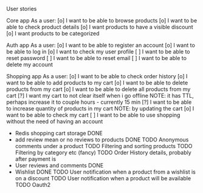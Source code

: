 User stories

Core app
As a user:
[o] I want to be able to browse products
[o] I want to be able to check product details
[o] I want products to have a visible discount
[o] I want products to be categorized


Auth app
As a user:
[o] I want to be able to register an account
[o] I want to be able to log in
[o] I want to check my user profile
[ ] I want to be able to reset password
[ ] I want to be able to reset email
[ ] I want to be able to delete my account


Shopping app
As a user:
[o] I want to be able to check order history
[o] I want to be able to add products to my cart
[o] I want to be able to delete products from my cart
[o] I want to be able to delete all products from my cart
[?] I want my cart to not clear itself when i go offline NOTE: it has TTL, perhaps increase it to couple hours - currently 15 min
[?] I want to be able to increase quantity of products in my cart NOTE: by updating the cart
[o] I want to be able to check my cart 
[ ] I want to be able to use shopping without the need of having an account

- Redis shopping cart storage DONE
- add review mean or no reviews to products DONE
TODO Anonymous comments under a product
TODO Filtering and sorting products
TODO Filtering by category etc (fancy)
TODO Order History details, probably after payment is
- User reviews and comments DONE
- Wishlist DONE
TODO User notification when a product from a wishlist is on a discount
TODO User notification when a product will be available
TODO Oauth2

